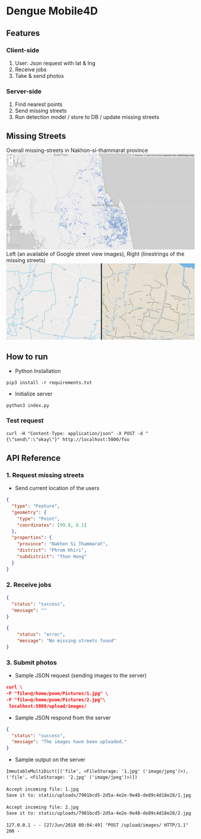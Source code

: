 # Dengue Mobile4D

## Features
### Client-side
1. User: Json request with lat & lng
2. Receive jobs
3. Take & send photos
### Server-side
1. Find nearest points
2. Send missing streets
3. Run detection model / store to DB / update missing streets

## Missing Streets
Overall missing-streets in Nakhon-si-thammarat province
![Missing-streets](doc/missing-streets.png  "Missing Streets")
Left (an available of Google street view images), Right (linestrings of the missing streets)
![Missing-streets](doc/gsv-missing-streets.png  "Missing Streets")

## How to run

* Python Installation
```
pip3 install -r requirements.txt
```

* Initialize server
```
python3 index.py
```
### Test request
```
curl -H "Content-Type: application/json" -X POST -d "{\"send\":\"okay\"}" http://localhost:5000/foo 
```

## API Reference

### 1. Request missing streets
* Send current location of the users
```json
{
  "type": "Feature",
  "geometry": {
    "type": "Point",
    "coordinates": [99.8, 8.1]
  },
  "properties": {
	"province": "Nakhon Si Thammarat",
	"district": "Phrom Khiri",
	"subdistrict": "Thon Hong"
  }
}
```
### 2. Receive jobs


```json
{
  "status": "success",
  "message": ""
}
```

```json
{
	"status": "error",
	"message": "No missing streets found"
}
```
### 3. Submit photos
* Sample JSON request (sending images to the server)
```json
curl \
-F "file=@/home/poom/Pictures/1.jpg" \
-F "file=@/home/poom/Pictures/2.jpg"\
 localhost:5000/upload/images/

```

* Sample JSON respond from the server
```json
{
  "status": "success",
  "message": "The images have been uploaded."
}

```


* Sample output on the server
```
ImmutableMultiDict([('file', <FileStorage: '1.jpg' ('image/jpeg')>), ('file', <FileStorage: '2.jpg' ('image/jpeg')>)])

Accept incoming file: 1.jpg
Save it to: static/uploads/7901bcd5-2d5a-4e2e-9e48-de89c4d18e28/1.jpg

Accept incoming file: 2.jpg
Save it to: static/uploads/7901bcd5-2d5a-4e2e-9e48-de89c4d18e28/2.jpg

127.0.0.1 - - [27/Jun/2018 00:04:49] "POST /upload/images/ HTTP/1.1" 200 -

```


